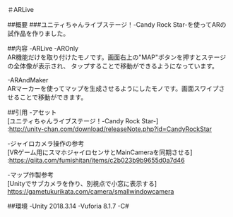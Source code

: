 ＃ARLive 

##概要
###ユニティちゃんライブステージ！-Candy Rock Star-を使ってARの試作品を作りました。

##内容
-ARLive
 -AROnly  
 AR機能だけを取り付けたモノです。画面右上の"MAP"ボタンを押すとステージの全体像が表示され、
 タップすることで移動ができるようになっています。
 
 -ARAndMaker  
 ARマーカーを使ってマップを生成させるようにしたモノです。画面スワイプさせることで移動ができます。
 
##引用
-アセット  
[ユニティちゃんライブステージ！-Candy Rock Star-]  
:http://unity-chan.com/download/releaseNote.php?id=CandyRockStar  

-ジャイロカメラ操作の参考  
[VRゲーム用にスマホジャイロセンサとMainCameraを同期させる]  
:https://qiita.com/fumishitan/items/c2b023b9b9655d0a7d46  

-マップ作製参考  
[Unityでサブカメラを作り、別視点で小窓に表示する]  
https://gametukurikata.com/camera/smallwindowcamera  

##環境
-Unity 2018.3.14
-Vuforia 8.1.7
-C#
